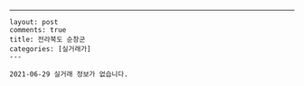 ---
    layout: post
    comments: true
    title: 전라북도 순창군
    categories: [실거래가]
    ---

    2021-06-29 실거래 정보가 없습니다.

    